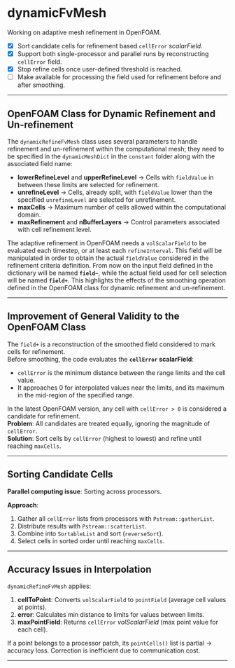 # dynamicFvMesh

Working on adaptive mesh refinement in OpenFOAM.

- [x] Sort candidate cells for refinement based `cellError` *scalarField*.
- [x] Support both single-processor and parallel runs by reconstructing `cellError` field.
- [x] Stop refine cells once user-defined threshold is reached.
- [ ] Make available for processing the field used for refinement before and after smoothing.

---

## OpenFOAM Class for Dynamic Refinement and Un-refinement

The `dynamicRefineFvMesh` class uses several parameters to handle refinement and un-refinement within the computational mesh; they need to be specified in the `dynamicMeshDict` in the `constant` folder along with the associated field name:

- **lowerRefineLevel** and **upperRefineLevel** → Cells with `fieldValue` in between these limits are selected for refinement.
- **unrefineLevel** → Cells, already split, with `fieldValue` lower than the specified `unrefineLevel` are selected for unrefinement.
- **maxCells** → Maximum number of cells allowed within the computational domain.
- **maxRefinement** and **nBufferLayers** → Control parameters associated with cell refinement level.

The adaptive refinement in OpenFOAM needs a `volScalarField` to be evaluated each timestep, or at least each `refineInterval`. This field will be manipulated in order to obtain the actual `fieldValue` considered in the refinement criteria definition. From now on the input field defined in the dictionary will be named **`field−`**, while the actual field used for cell selection will be named **`field+`**. This highlights the effects of the smoothing operation defined in the OpenFOAM class for dynamic refinement and un-refinement.

---

## Improvement of General Validity to the OpenFOAM Class

The `field+` is a reconstruction of the smoothed field considered to mark cells for refinement.  
Before smoothing, the code evaluates the **`cellError` scalarField**:

- `cellError` is the minimum distance between the range limits and the cell value.
- It approaches 0 for interpolated values near the limits, and its maximum in the mid-region of the specified range.

In the latest OpenFOAM version, any cell with `cellError > 0` is considered a candidate for refinement.  
**Problem**: All candidates are treated equally, ignoring the magnitude of `cellError`.  
**Solution**: Sort cells by `cellError` (highest to lowest) and refine until reaching `maxCells`.

---

## Sorting Candidate Cells

**Parallel computing issue**: Sorting across processors.

**Approach**:
1. Gather all `cellError` lists from processors with `Pstream::gatherList`.
2. Distribute results with `Pstream::scatterList`.
3. Combine into `SortableList` and sort (`reverseSort`).
4. Select cells in sorted order until reaching `maxCells`.

---

## Accuracy Issues in Interpolation

`dynamicRefineFvMesh` applies:

1. **cellToPoint**: Converts `volScalarField` to `pointField` (average cell values at points).
2. **error**: Calculates min distance to limits for values between limits.
3. **maxPointField**: Returns `cellError` *volScalarField* (max point value for each cell).

If a point belongs to a processor patch, its `pointCells()` list is partial → accuracy loss. Correction is inefficient due to communication cost.

---
